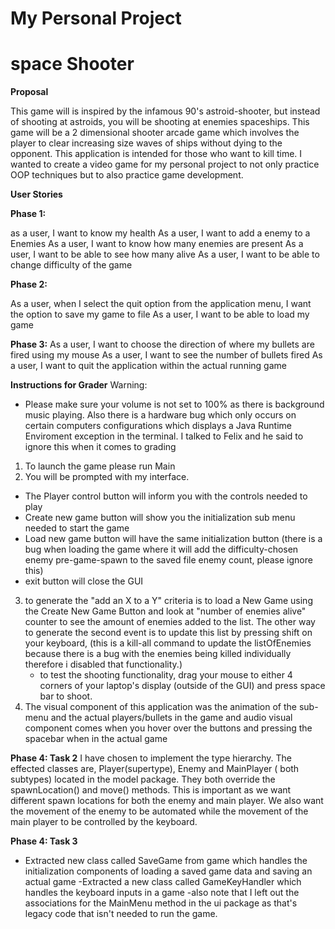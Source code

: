 # My Personal Project

# space Shooter
**Proposal** 

This game will is inspired by the infamous 90's astroid-shooter, but instead of shooting at astroids, you 
will be shooting at enemies spaceships. This game will be a 2 dimensional shooter arcade game which involves 
the player to clear increasing size waves of ships without dying to the opponent. This application is intended 
for those who want to kill time. I wanted to create a video game for my personal project to not only practice OOP 
techniques but to also practice game development.

**User Stories**

**Phase 1:**

as a user, I want to know my health 
As a user, I want to add a enemy to a Enemies
As a user, I want to know how many enemies are present
As a user, I want to be able to see how many alive
As a user, I want to be able to change difficulty of the game

**Phase 2:**

As a user, when I select the quit option from the application menu, I want the option to save my game to file
As a user, I want to be able to load my game


**Phase 3:**
As a user, I want to choose the direction of where my bullets are fired using my mouse
As a user, I want to see the number of bullets fired
As a user, I want to quit the application within the actual running game 

**Instructions for Grader**
Warning: 
* Please make sure your volume is not set to 100% as there is background music playing. Also there is a hardware bug
 which only occurs on certain computers configurations which displays a Java Runtime Enviroment exception in the
  terminal. I talked to Felix and he said to ignore this when it comes 
 to grading
1. To launch the game please run Main
2. You will be prompted with my interface. 
- The Player control button will inform you with the controls needed to play
- Create new game button will show you the initialization sub menu needed to start the game
- Load new game button will have the same initialization button 
    (there is a bug when loading the game where it will add the difficulty-chosen enemy pre-game-spawn to the saved 
    file enemy count, please ignore this)
- exit button will close the GUI
3. to generate the "add an X to a Y" criteria is to load a New Game using the Create New Game Button and look at 
"number of enemies alive" counter to see the amount of enemies added to the list. The other way to generate the second 
event is to update
     this list by pressing shift on your keyboard, (this is a kill-all command to update the listOfEnemies because there is a bug with 
     the enemies being killed individually therefore i disabled that functionality.)
     - to test the shooting functionality, drag your mouse to either 4 corners of your laptop's display 
     (outside of the GUI) and press space bar to shoot.
4. The visual component of this application was the animation of the sub-menu and the actual players/bullets in the game
 and audio visual component comes when you hover over the buttons and pressing the spacebar when in the actual game
 
 
**Phase 4: Task 2**
I have chosen to implement the type hierarchy. The effected classes are, Player(supertype), 
Enemy and MainPlayer ( both subtypes) located in the model package.
They both override the spawnLocation() and move() methods. This is important as we want different spawn locations for
both the enemy and main player. We also want the movement of the enemy to be automated while the movement of the main 
player to be controlled by the keyboard.


**Phase 4: Task 3** 
- Extracted new class called SaveGame from game which handles the initialization components of loading a saved game data
and saving an actual game
-Extracted a new class called GameKeyHandler which handles the keyboard inputs in a game
-also note that I left out the associations for the MainMenu method in the ui package as that's legacy code that isn't
needed to run the game.

